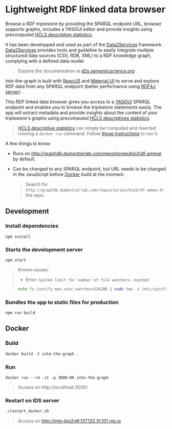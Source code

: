 # Lightweight RDF linked data browser

Browse a RDF triplestore by providing the SPARQL endpoint URL, browser supports graphs, includes a YASGUI editor and provide insights using precomputed [HCLS descriptive statistics](https://www.w3.org/TR/hcls-dataset/). 

It has been developped and used as part of the [Data2Services](http://d2s.semanticscience.org/) framework. [Data2Services](http://d2s.semanticscience.org/) provides tools and guideline to easily integrate multiple structured data sources (CSV, RDB, XML) to a RDF knowledge graph, complying with a defined data model.

> Explore the documentation at [d2s.semanticscience.org](http://d2s.semanticscience.org/)

Into-the-graph is built with [ReactJS](https://reactjs.org) and [Material-UI](https://material-ui.com/) to serve and explore RDF data from any SPARQL endpoint (better performance using [RDF4J server](https://rdf4j.eclipse.org/documentation/server-workbench-console/)).

This RDF linked data browser gives you access to a [YASGUI](http://doc.yasgui.org/) SPARQL endpoint and enables you to browse the triplestore statements easily.  The app will extract metadata and provide insights about the content of your triplestore's graphs using precomputed [HCLS descriptives statistics](https://www.w3.org/TR/hcls-dataset/).

> [HCLS descriptive statistics](https://www.w3.org/TR/hcls-dataset/) can simply be computed and inserted running a `docker run` command. Follow [those instructions](https://github.com/MaastrichtU-IDS/data2services-transform-repository/tree/master/sparql/compute-hcls-stats) to run it.

A few things to know:

* Runs on http://graphdb.dumontierlab.com/repositories/bio2rdf-ammar by default.

* Can be changed to any SPARQL endpoint, but URL needs to be changed in the JavaScript before [Docker](https://docs.docker.com/install/) build at the moment.

  > Search for `http://graphdb.dumontierlab.com/repositories/bio2rdf-ammar` in the repo.

## Development

### Install dependencies

```shell
npm install
```

### Starts the development server

```shell
npm start
```

> Known issues:
>
> * Error: `System limit for number of file watchers reached`
>
> ```bash
> echo fs.inotify.max_user_watches=524288 | sudo tee -a /etc/sysctl.conf && sudo sysctl -p
> ```

### Bundles the app to static files for production

```shell
npm run build
```

## Docker

### Build

```powershell
docker build -t into-the-graph .
```

### Run

```shell
docker run --rm -it -p 3000:80 into-the-graph
```

> Access on http://localhost:3000/

### Restart on IDS server

```bash
./restart_docker.sh
```

> Access on http://into-bio2rdf.137.120.31.101.nip.io

